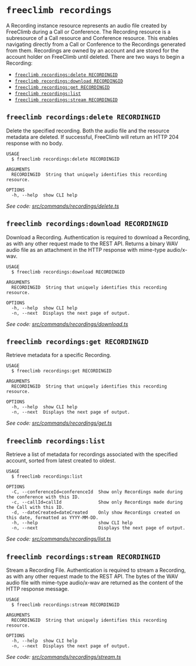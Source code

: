 `freeclimb recordings`
======================

A Recording instance resource represents an audio file created by FreeClimb during a Call or Conference. The Recording resource is a subresource of a Call resource and Conference resource. This enables navigating directly from a Call or Conference to the Recordings generated from them. Recordings are owned by an account and are stored for the account holder on FreeClimb until deleted. There are two ways to begin a Recording:

* [`freeclimb recordings:delete RECORDINGID`](#freeclimb-recordingsdelete-recordingid)
* [`freeclimb recordings:download RECORDINGID`](#freeclimb-recordingsdownload-recordingid)
* [`freeclimb recordings:get RECORDINGID`](#freeclimb-recordingsget-recordingid)
* [`freeclimb recordings:list`](#freeclimb-recordingslist)
* [`freeclimb recordings:stream RECORDINGID`](#freeclimb-recordingsstream-recordingid)

## `freeclimb recordings:delete RECORDINGID`

Delete the specified recording. Both the audio file and the resource metadata are deleted. If successful, FreeClimb will return an HTTP 204 response with no body.

```
USAGE
  $ freeclimb recordings:delete RECORDINGID

ARGUMENTS
  RECORDINGID  String that uniquely identifies this recording resource.

OPTIONS
  -h, --help  show CLI help
```

_See code: [src/commands/recordings/delete.ts](https://github.com/jblack-vail/freeclimb-cli-cd-test/blob/v0.2.0/src/commands/recordings/delete.ts)_

## `freeclimb recordings:download RECORDINGID`

Download a Recording. Authentication is required to download a Recording, as with any other request made to the REST API. Returns a binary WAV audio file as an attachment in the HTTP response with mime-type audio/x-wav.

```
USAGE
  $ freeclimb recordings:download RECORDINGID

ARGUMENTS
  RECORDINGID  String that uniquely identifies this recording resource.

OPTIONS
  -h, --help  show CLI help
  -n, --next  Displays the next page of output.
```

_See code: [src/commands/recordings/download.ts](https://github.com/jblack-vail/freeclimb-cli-cd-test/blob/v0.2.0/src/commands/recordings/download.ts)_

## `freeclimb recordings:get RECORDINGID`

Retrieve metadata for a specific Recording.

```
USAGE
  $ freeclimb recordings:get RECORDINGID

ARGUMENTS
  RECORDINGID  String that uniquely identifies this recording resource.

OPTIONS
  -h, --help  show CLI help
  -n, --next  Displays the next page of output.
```

_See code: [src/commands/recordings/get.ts](https://github.com/jblack-vail/freeclimb-cli-cd-test/blob/v0.2.0/src/commands/recordings/get.ts)_

## `freeclimb recordings:list`

Retrieve a list of metadata for recordings associated with the specified account, sorted from latest created to oldest.

```
USAGE
  $ freeclimb recordings:list

OPTIONS
  -C, --conferenceId=conferenceId  Show only Recordings made during the conference with this ID.
  -c, --callId=callId              Show only Recordings made during the Call with this ID.
  -d, --dateCreated=dateCreated    Only show Recordings created on this date, formatted as YYYY-MM-DD.
  -h, --help                       show CLI help
  -n, --next                       Displays the next page of output.
```

_See code: [src/commands/recordings/list.ts](https://github.com/jblack-vail/freeclimb-cli-cd-test/blob/v0.2.0/src/commands/recordings/list.ts)_

## `freeclimb recordings:stream RECORDINGID`

Stream a Recording File. Authentication is required to stream a Recording, as with any other request made to the REST API. The bytes of the WAV audio file with mime-type audio/x-wav are returned as the content of the HTTP response message.

```
USAGE
  $ freeclimb recordings:stream RECORDINGID

ARGUMENTS
  RECORDINGID  String that uniquely identifies this recording resource.

OPTIONS
  -h, --help  show CLI help
  -n, --next  Displays the next page of output.
```

_See code: [src/commands/recordings/stream.ts](https://github.com/jblack-vail/freeclimb-cli-cd-test/blob/v0.2.0/src/commands/recordings/stream.ts)_
